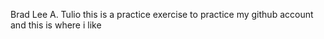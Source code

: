 Brad Lee A. Tulio
this is a practice exercise to practice my github account and this is where i like